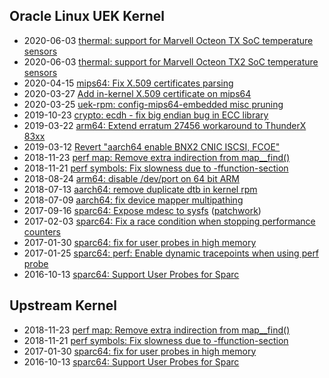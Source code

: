 ## Oracle Linux UEK Kernel

* 2020-06-03 [thermal: support for Marvell Octeon TX SoC temperature sensors](https://github.com/oracle/linux-uek/commit/f8738821f16c5d7d14f64411af83ab5ed138cd6c)
* 2020-06-03 [thermal: support for Marvell Octeon TX2 SoC temperature sensors](https://github.com/oracle/linux-uek/commit/6a817f4a2ce4867972e9a3009aeeb466ee331dda)
* 2020-04-15 [mips64: Fix X.509 certificates parsing](https://github.com/oracle/linux-uek/commit/50dd25c35020a95499f3013f34cae6e9840ff82e)
* 2020-03-27 [Add in-kernel X.509 certificate on mips64](https://github.com/oracle/linux-uek/commit/4ac62d75f7245946c21a621f5ad383497beac876)
* 2020-03-25 [uek-rpm: config-mips64-embedded misc pruning](https://github.com/oracle/linux-uek/commit/c8afdc62cda75a258311927aa63fa54201f85ebd)
* 2019-10-23 [crypto: ecdh - fix big endian bug in ECC library](https://github.com/oracle/linux-uek/commit/bc0aaa1ca6a27f4b2c5f5c3719c363c2b7b24a0a)
* 2019-03-22 [arm64: Extend erratum 27456 workaround to ThunderX 83xx](https://github.com/oracle/linux-uek/commit/9d8af8d3c1955d00d2f3e786a88aeb0e90666464)
* 2019-03-12 [Revert "aarch64 enable BNX2 CNIC ISCSI, FCOE"](https://github.com/oracle/linux-uek/commit/3ae75bcba295ab30a2221a777ffad584e8ad2dd4)
* 2018-11-23 [perf map: Remove extra indirection from map__find()](https://github.com/oracle/linux-uek/commit/b18e088825883bcb8dc4c4a641494049cf8ccec3)
* 2018-11-21 [perf symbols: Fix slowness due to -ffunction-section](https://github.com/oracle/linux-uek/commit/1e6285699b3034e6f4d1f091edd46d717580bf7c)
* 2018-08-24 [arm64: disable /dev/port on 64 bit ARM](https://github.com/oracle/linux-uek/commit/e04e8758da44e35f3e796feb99c8df1218548249)
* 2018-07-13 [aarch64: remove duplicate dtb in kernel rpm](https://github.com/oracle/linux-uek/commit/7ff4ce9ef1979f2f545c8d1af45dfd67a3d24b69)
* 2018-07-09 [aarch64: fix device mapper multipathing](https://github.com/oracle/linux-uek/commit/67686c2e3755d50dcb03820d5d6321eb00d089eb)
* 2017-09-16 [sparc64: Expose mdesc to sysfs](https://github.com/eric-saintetienne/contributions/blob/master/assets/patches/sparc64-Expose-mdesc-to-sysfs.patch) ([patchwork](https://patchwork.ozlabs.org/project/sparclinux/patch/201709160508.v8G58BRq011742@aserv0022.oracle.com/))
* 2017-02-03 [sparc64: Fix a race condition when stopping performance counters](https://github.com/oracle/linux-uek/commit/061243ff4b723adac4354d36d1ed0624b584c716)
* 2017-01-30 [sparc64: fix for user probes in high memory](https://github.com/oracle/linux-uek/commit/116582842126dbdf222efe29c2e4fc423c2fcd9e)
* 2017-01-25 [sparc64: perf: Enable dynamic tracepoints when using perf probe](https://github.com/oracle/linux-uek/commit/92a1dc95e0d50c4ceea9414e8b5ea5a51608694e)
* 2016-10-13 [sparc64: Support User Probes for Sparc](https://github.com/oracle/linux-uek/commit/e8f4aa6087fa80732382881ef7c0c96733bb1984)

## Upstream Kernel

* 2018-11-23 [perf map: Remove extra indirection from map__find()](https://github.com/torvalds/linux/commit/b18e088825883bcb8dc4c4a641494049cf8ccec3)
* 2018-11-21 [perf symbols: Fix slowness due to -ffunction-section](https://github.com/torvalds/linux/commit/1e6285699b3034e6f4d1f091edd46d717580bf7c)
* 2017-01-30 [sparc64: fix for user probes in high memory](https://github.com/torvalds/linux/commit/269d8523585c1b82b53aff3cf00d88ccbaf58c35)
* 2016-10-13 [sparc64: Support User Probes for Sparc](https://github.com/torvalds/linux/commit/e8f4aa6087fa80732382881ef7c0c96733bb1984)
